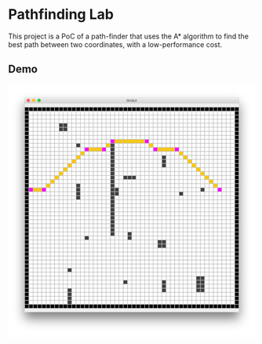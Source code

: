 # Pathfinding Lab

This project is a PoC of a path-finder that uses the A* algorithm to find the best path between two coordinates, with a low-performance cost.

## Demo
![Demo](https://github.com/karreiro/pathfinding-lab/raw/master/demo.png)
